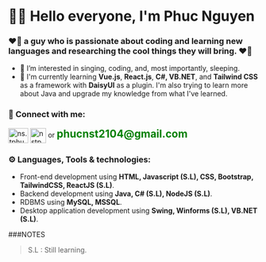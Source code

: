 # 👋🏼 Hello everyone, I'm Phuc Nguyen
<h3 align="left">❤️‍🔥 a guy who is passionate about coding and learning new languages ​​and researching the cool things they will bring. ❤️‍🔥</h3>

- 👀 I’m interested in singing, coding, and, most importantly, sleeping.
- 🌱 I'm currently learning <b>Vue.js</b>, <b>React.js</b>, <b>C#, VB.NET</b>, and <b>Tailwind CSS</b> as a framework with <b>DaisyUI</b> as a plugin. I'm also trying to learn more about Java and upgrade my knowledge from what I've learned.

<h3 align="left">🔗 Connect with me:</h3>
<p align="left">
<a href="https://instagram.com/ns.tphuc" target="blank"><img align="center" src="https://raw.githubusercontent.com/rahuldkjain/github-profile-readme-generator/master/src/images/icons/Social/instagram.svg" alt="ns.tphuc" height="30" width="40" /></a>
<a href="https://www.linkedin.com/in/ph%C3%BAc-nguy%E1%BB%85n-s%C4%A9-tr%E1%BB%8Dng-b3488628a/" target="blank"><img align="center" src="https://upload.wikimedia.org/wikipedia/commons/thumb/8/81/LinkedIn_icon.svg/2048px-LinkedIn_icon.svg.png" alt="nstp" height="30" width="32" /></a>
or <b style="color: green; font-size: 150%;">phucnst2104@gmail.com</b>
</p>

<h3 align="left">⚙️ Languages, Tools & technologies:</h3>

- Front-end development using **HTML, Javascript (S.L), CSS, Bootstrap, TailwindCSS, ReactJS (S.L)**.
- Backend development using **Java, C# (S.L), NodeJS (S.L)**.
- RDBMS using **MySQL, MSSQL**.
- Desktop application development using **Swing, Winforms (S.L), VB.NET (S.L)**.

###NOTES

> S.L : Still learning.


